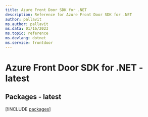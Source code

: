 ```yaml
---
title: Azure Front Door SDK for .NET
description: Reference for Azure Front Door SDK for .NET
author: pallavit
ms.author: pallavit
ms.data: 01/16/2023
ms.topic: reference
ms.devlang: dotnet
ms.service: frontdoor
---
```

# Azure Front Door SDK for .NET - latest
## Packages - latest
[!INCLUDE [packages](front-door-index.md)]